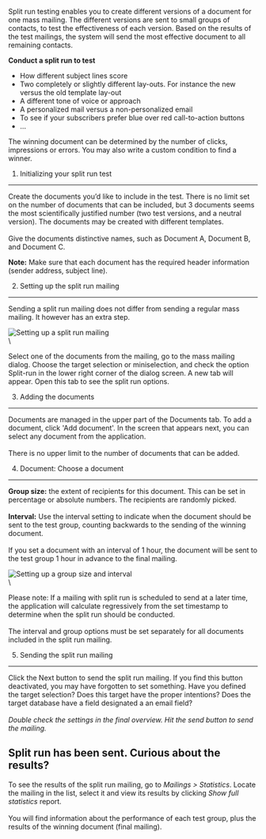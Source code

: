 Split run testing enables you to create different versions of a document
for one mass mailing. The different versions are sent to small groups of
contacts, to test the effectiveness of each version. Based on the
results of the test mailings, the system will send the most effective
document to all remaining contacts.

**Conduct a split run to test**

-   How different subject lines score
-   Two completely or slightly different lay-outs. For instance the new
    versus the old template lay-out
-   A different tone of voice or approach
-   A personalized mail versus a non-personalized email
-   To see if your subscribers prefer blue over red call-to-action
    buttons
-   …

The winning document can be determined by the number of clicks,
impressions or errors. You may also write a custom condition to find a
winner.

1. Initializing your split run test
-----------------------------------

Create the documents you’d like to include in the test. There is no
limit set on the number of documents that can be included, but 3
documents seems the most scientifically justified number (two test
versions, and a neutral version). The documents may be created with
different templates. \
\
 Give the documents distinctive names, such as Document A, Document B,
and Document C. 

**Note:** Make sure that each document has the required header
information (sender address, subject line).

2. Setting up the split run mailing
-----------------------------------

Sending a split run mailing does not differ from sending a regular mass
mailing. It however has an extra step.

![Setting up a split run
mailing](../images/setup-splitrun-mailing.png)   \
 \

Select one of the documents from the mailing, go to the mass mailing
dialog. Choose the target selection or miniselection, and check the
option Split-run in the lower right corner of the dialog screen. A new
tab will appear. Open this tab to see the split run options.

3. Adding the documents
-----------------------

Documents are managed in the upper part of the Documents tab. To add a
document, click 'Add document'. In the screen that appears next, you can
select any document from the application. \
\
 There is no upper limit to the number of documents that can be added.

4. Document: Choose a document
------------------------------

**Group size:** the extent of recipients for this document. This can be
set in percentage or absolute numbers. The recipients are randomly
picked. \
\
**Interval:** Use the interval setting to indicate when the document
should be sent to the test group, counting backwards to the sending of
the winning document. \
\
 If you set a document with an interval of 1 hour, the document will be
sent to the test group 1 hour in advance to the final mailing.

![Setting up a group size and
interval](../images/setup-splitrun-mailing2.png)   \
 \

Please note: If a mailing with split run is scheduled to send at a later
time, the application will calculate regressively from the set timestamp
to determine when the split run should be conducted. \
\
 The interval and group options must be set separately for all documents
included in the split run mailing.

5. Sending the split run mailing
--------------------------------

Click the Next button to send the split run mailing. If you find this
button deactivated, you may have forgotten to set something. Have you
defined the target selection? Does this target have the proper
intentions? Does the target database have a field designated a an email
field? \
\
*Double check the settings in the final overview. Hit the send button to
send the mailing.*

Split run has been sent. Curious about the results?
---------------------------------------------------

To see the results of the split run mailing, go to *Mailings \>
Statistics*. Locate the mailing in the list, select it and view its
results by clicking *Show full statistics* report. \
\
 You will find information about the performance of each test group,
plus the results of the winning document (final mailing).
